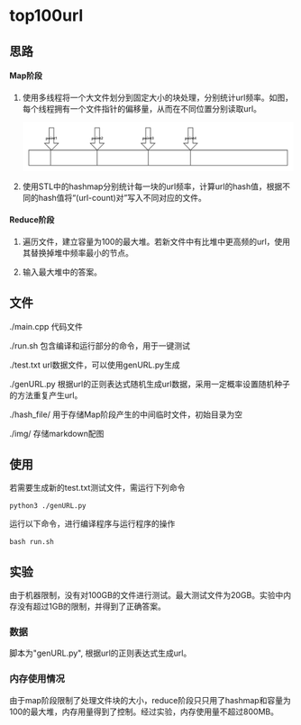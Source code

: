 # top100url

## 思路

#### Map阶段

1. 使用多线程将一个大文件划分到固定大小的块处理，分别统计url频率。如图，每个线程拥有一个文件指针的偏移量，从而在不同位置分别读取url。

   ![div](img/div.png)

2. 使用STL中的hashmap分别统计每一块的url频率，计算url的hash值，根据不同的hash值将“(url-count)对”写入不同对应的文件。

#### Reduce阶段

1. 遍历文件，建立容量为100的最大堆。若新文件中有比堆中更高频的url，使用其替换掉堆中频率最小的节点。

2. 输入最大堆中的答案。

## 文件

./main.cpp 代码文件

./run.sh 包含编译和运行部分的命令，用于一键测试

./test.txt url数据文件，可以使用genURL.py生成

./genURL.py 根据url的正则表达式随机生成url数据，采用一定概率设置随机种子的方法重复产生url。

./hash_file/ 用于存储Map阶段产生的中间临时文件，初始目录为空

./img/ 存储markdown配图

## 使用

若需要生成新的test.txt测试文件，需运行下列命令

```shell
python3 ./genURL.py
```

运行以下命令，进行编译程序与运行程序的操作

```shell
bash run.sh
```

## 实验

由于机器限制，没有对100GB的文件进行测试。最大测试文件为20GB。实验中内存没有超过1GB的限制，并得到了正确答案。

### 数据

脚本为"genURL.py", 根据url的正则表达式生成url。

### 内存使用情况

由于map阶段限制了处理文件块的大小，reduce阶段只只用了hashmap和容量为100的最大堆，内存用量得到了控制。经过实验，内存使用量不超过800MB。
